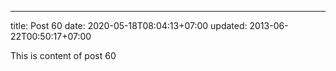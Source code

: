 ---
title: Post 60
date: 2020-05-18T08:04:13+07:00
updated: 2013-06-22T00:50:17+07:00

This is content of post 60